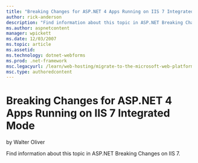 ```yaml
---
title: "Breaking Changes for ASP.NET 4 Apps Running on IIS 7 Integrated Mode | Microsoft Docs"
author: rick-anderson
description: "Find information about this topic in ASP.NET Breaking Changes on IIS 7."
ms.author: aspnetcontent
manager: wpickett
ms.date: 12/03/2007
ms.topic: article
ms.assetid: 
ms.technology: dotnet-webforms
ms.prod: .net-framework
msc.legacyurl: /learn/web-hosting/migrate-to-the-microsoft-web-platform/breaking-changes-for-aspnet-4-apps-running-on-iis-7-integrated-mode
msc.type: authoredcontent
---
```

Breaking Changes for ASP.NET 4 Apps Running on IIS 7 Integrated Mode
====================
by Walter Oliver

Find information about this topic in ASP.NET Breaking Changes on IIS 7.